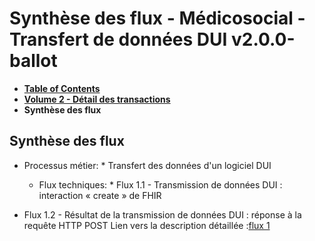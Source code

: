 # Synthèse des flux - Médicosocial - Transfert de données DUI v2.0.0-ballot

* [**Table of Contents**](toc.md)
* [**Volume 2 - Détail des transactions**](description_flux.md)
* **Synthèse des flux**

## Synthèse des flux

* Processus métier: * Transfert des données d'un logiciel DUI

  * Flux techniques: * Flux 1.1 - Transmission de données DUI : interaction « create » de FHIR
* Flux 1.2 - Résultat de la transmission de données DUI : réponse à la requête HTTP POST
Lien vers la description détaillée :[flux 1](description_flux_1_transmission_donnees_dui.md)


